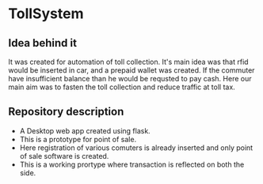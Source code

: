 # TollSystem
## Idea behind it
It was created for automation of toll collection. It's main idea was that rfid would be inserted in car, and a prepaid wallet was created.
If the commuter have insufficient balance than he would be requsted to pay cash. Here our main aim was to fasten the toll collection and reduce traffic at toll tax.


## Repository description 
- A Desktop web app created using flask.
- This is a prototype for point of sale.
- Here registration of various comuters is already inserted and only point of sale software is created.
- This is a working prortype where transaction is reflected on both the side.

